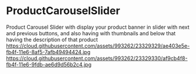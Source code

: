 # ProductCarouselSlider
Product Carousel Slider with display your product banner in slider with next and previous buttons, and also having with thumbnails and below that having the description of that product
https://cloud.githubusercontent.com/assets/993262/23329329/ae403e5e-fb4f-11e6-8af5-7afb49494424.jpg
https://cloud.githubusercontent.com/assets/993262/23329330/af9cb4f8-fb4f-11e6-9fdb-ae6d9d56b2c4.jpg
